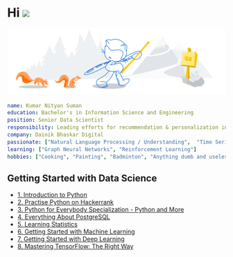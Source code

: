 <h1>Hi <img src="https://media.giphy.com/media/hvRJCLFzcasrR4ia7z/giphy.gif" width="30px"></h1>

![nityan](media/github-header.svg)

<!-- <p align="center">
<a href="https://www.linkedin.com/in/kumar-nityan-suman">
  <img alt="kumar nityan suman's LinkdeIN" width="35px" src="https://image.flaticon.com/icons/svg/2111/2111465.svg" />
</a>
<a href="https://twitter.com/nityansuman">
  <img alt="kumar nityan suman's Twitter" width="35px" src="https://image.flaticon.com/icons/svg/2111/2111703.svg" />
</a>
<a href="https://www.instagram.com/drawingado">
  <img alt="kumar nityan suman's Instagram" width="35px" src="https://image.flaticon.com/icons/svg/2111/2111421.svg" />
</a>
</p> -->

```yaml
name: Kumar Nityan Suman
education: Bachelor's in Information Science and Engineering
position: Senior Data Scientist
responsibility: Leading efforts for recommendation & personalization in Indian languages.
company: Dainik Bhaskar Digital
passionate: ["Natural Language Processing / Understanding",  "Time Series", "Sequence Modelling"]
learning: ["Graph Neural Networks", "Reinforcement Learning"]
hobbies: ["Cooking", "Painting", "Badminton", "Anything dumb and useless"]
```

<!-- <p float="left">
  <img src="https://github-readme-stats-git-master.akanz1.vercel.app/api?username=nityansuman&count_private=true&show_icons=true&hide_border=true&locale=en&custom_title=&title_color=142d70&icon_color=142d70&cache_seconds=60" width="450" />
  <img src="https://github-readme-stats-git-master.akanz1.vercel.app/api/top-langs/?username=nityansuman&layout=compact&hide_border=true&title_color=142d70" width="350"/>
</p>
 -->
 
<!-- ### Languages & Frameworks

![Python](https://img.shields.io/badge/Python-232F3E?style=for-the-badge&logo=python&logoColor=white)
![TensorFlow](https://img.shields.io/badge/TensorFlow-232F3E?style=for-the-badge&logo=TensorFlow&logoColor=white)
![Keras](https://img.shields.io/badge/Keras-232F3E?style=for-the-badge&logo=Keras&logoColor=white)
![MLFlow](https://img.shields.io/badge/-ML_Flow-232F3E?style=for-the-badge&logo=redux&logoColor=white)
![FastAPI](https://img.shields.io/badge/fastapi-232F3E?style=for-the-badge&logo=FASTAPI&logoColor=white)
![Streamlit](https://img.shields.io/badge/Streamlit-232F3E?style=for-the-badge&logo=Streamlit&logoColor=white)
![Flask](https://img.shields.io/badge/Flask-232F3E?style=for-the-badge&logo=flask&logoColor=white)

### Packages & Database

![Pandas](https://img.shields.io/badge/Pandas-232F3E?style=for-the-badge&logo=pandas&logoColor=white)
![Numpy](https://img.shields.io/badge/Numpy-232F3E?style=for-the-badge&logo=numpy&logoColor=white)
![Scikit-Learn](https://img.shields.io/badge/scikit_learn-232F3E?style=for-the-badge&logo=scikit-learn&logoColor=white)
![SparkNLP](https://img.shields.io/badge/-Spark_NLP-232F3E?style=for-the-badge&logo=Apache-Spark&logoColor=white)
![Matplotlib](https://img.shields.io/badge/Maplotlib-232F3E?style=for-the-badge&logo=plotly&logoColor=white)
![Seaborn](https://img.shields.io/badge/Seaborn-232F3E?style=for-the-badge&logo=plotly&logoColor=white)
![XGBoost](https://img.shields.io/badge/XGBoost-232F3E?style=for-the-badge&logo=xamarin&logoColor=white)
![CatBoost](https://img.shields.io/badge/CatBoost-232F3E?style=for-the-badge&logo=apache%20cassandra&logoColor=white)
![PostgreSQL](https://img.shields.io/badge/PostgreSQL-232F3E?style=for-the-badge&logo=postgresql&logoColor=white)

### Infrastructure

![Ubuntu](https://img.shields.io/badge/-Ubuntu-232F3E?style=for-the-badge&logo=Ubuntu&logoColor=white)
![Mac OS](https://img.shields.io/badge/mac%20os-232F3E?style=for-the-badge&logo=apple&logoColor=white)
![Windows](https://img.shields.io/badge/Windows-232F3E?style=for-the-badge&logo=windows&logoColor=white)
![AWS](https://img.shields.io/badge/Amazon_AWS-232F3E?style=for-the-badge&logo=amazonaws&logoColor=white)
![Google Cloud](https://img.shields.io/badge/Google_Cloud-232F3E?style=for-the-badge&logo=google-cloud&logoColor=white)
![Azure](https://img.shields.io/badge/microsoft%20azure-232F3E?style=for-the-badge&logo=microsoft-azure&logoColor=white)
![VS Code](https://img.shields.io/badge/-VS_Code-232F3E?style=for-the-badge&logo=Visual-Studio-Code&logoColor=white)
![Notebook](https://img.shields.io/badge/-Notebook-232F3E?style=for-the-badge&logo=Jupyter&logoColor=white)
![Vim](https://img.shields.io/badge/-Vim-232F3E?style=for-the-badge&logo=Vim&logoColor=white)
![Terminal](https://img.shields.io/badge/-Terminal-232F3E?style=for-the-badge&logo=Linux&logoColor=white)
![Docker](https://img.shields.io/badge/-Docker-232F3E?style=for-the-badge&logo=Docker&logoColor=white)
![Conda](https://img.shields.io/badge/conda-232F3E?&style=for-the-badge&logo=anaconda&logoColor=white)
 -->
 
<!-- <a href="https://www.buymeacoffee.com/nityansuman" target="_blank"><img src="https://cdn.buymeacoffee.com/buttons/v2/default-red.png" alt="Buy Me A Coffee" width="150" ></a> -->

## Getting Started with Data Science

- [1. Introduction to Python](https://www.w3schools.com/PYTHON/)
- [2. Practise Python on Hackerrank](https://www.hackerrank.com/domains/python?badge_type=python)
- [3. Python for Everybody Specialization - Python and More](https://www.coursera.org/specializations/python)
- [4. Everything About PostgreSQL](https://www.postgresqltutorial.com/)
- [5. Learning Statistics](https://www.youtube.com/watch?v=xxpc-HPKN28)
- [6. Getting Started with Machine Learning](https://www.coursera.org/learn/machine-learning)
- [7. Getting Started with Deep Learning](https://www.coursera.org/specializations/deep-learning)
- [8. Mastering TensorFlow: The Right Way](https://www.tensorflow.org/guide)
